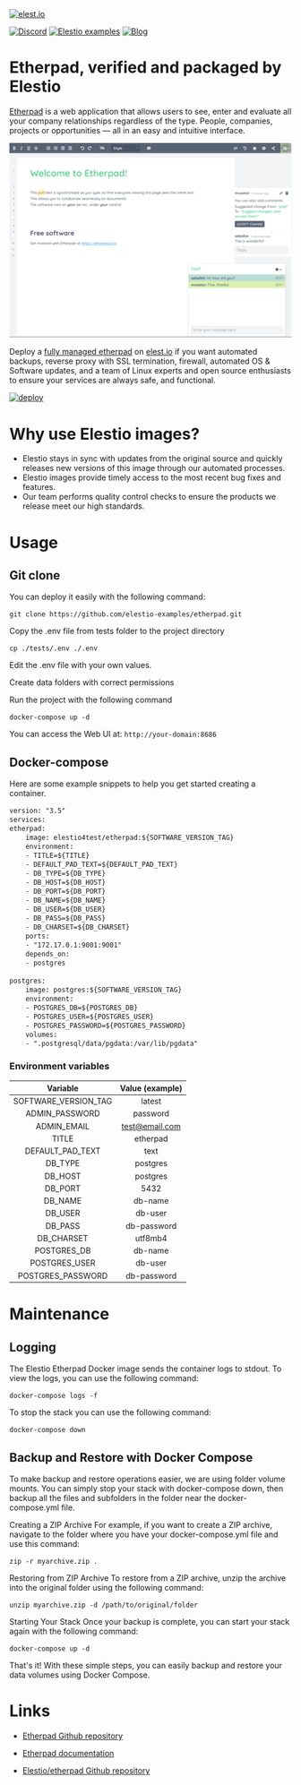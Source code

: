 <a href="https://elest.io">
  <img src="https://elest.io/images/elestio.svg" alt="elest.io" width="150" height="75">
</a>

[![Discord](https://img.shields.io/static/v1.svg?logo=discord&color=f78A38&labelColor=083468&logoColor=ffffff&style=for-the-badge&label=Discord&message=community)](https://discord.gg/4T4JGaMYrD "Get instant assistance and engage in live discussions with both the community and team through our chat feature.")
[![Elestio examples](https://img.shields.io/static/v1.svg?logo=github&color=f78A38&labelColor=083468&logoColor=ffffff&style=for-the-badge&label=github&message=open%20source)](https://github.com/elestio-examples "Access the source code for all our repositories by viewing them.")
[![Blog](https://img.shields.io/static/v1.svg?color=f78A38&labelColor=083468&logoColor=ffffff&style=for-the-badge&label=elest.io&message=Blog)](https://blog.elest.io "Latest news about elestio, open source software, and DevOps techniques.")

# Etherpad, verified and packaged by Elestio

[Etherpad](https://github.com/espocrm/espocrm-docker) is a web application that allows users to see, enter and evaluate all your company relationships regardless of the type. People, companies, projects or opportunities — all in an easy and intuitive interface.

<img src="https://github.com/elestio-examples/etherpad/raw/main/etherpad.png" alt="etherpad" width="800">

Deploy a <a target="_blank" href="https://elest.io/open-source/espocrm">fully managed etherpad</a> on <a target="_blank" href="https://elest.io/">elest.io</a> if you want automated backups, reverse proxy with SSL termination, firewall, automated OS & Software updates, and a team of Linux experts and open source enthusiasts to ensure your services are always safe, and functional.

[![deploy](https://github.com/elestio-examples/esetherpadpocrm/raw/main/deploy-on-elestio.png)](https://dash.elest.io/deploy?source=cicd&social=dockerCompose&url=https://github.com/elestio-examples/etherpad)

# Why use Elestio images?

- Elestio stays in sync with updates from the original source and quickly releases new versions of this image through our automated processes.
- Elestio images provide timely access to the most recent bug fixes and features.
- Our team performs quality control checks to ensure the products we release meet our high standards.

# Usage

## Git clone

You can deploy it easily with the following command:

    git clone https://github.com/elestio-examples/etherpad.git

Copy the .env file from tests folder to the project directory

    cp ./tests/.env ./.env

Edit the .env file with your own values.

Create data folders with correct permissions

Run the project with the following command

    docker-compose up -d

You can access the Web UI at: `http://your-domain:8686`

## Docker-compose

Here are some example snippets to help you get started creating a container.

    version: "3.5"
    services:
    etherpad:
        image: elestio4test/etherpad:${SOFTWARE_VERSION_TAG}
        environment:
        - TITLE=${TITLE}
        - DEFAULT_PAD_TEXT=${DEFAULT_PAD_TEXT}
        - DB_TYPE=${DB_TYPE}
        - DB_HOST=${DB_HOST}
        - DB_PORT=${DB_PORT}
        - DB_NAME=${DB_NAME}
        - DB_USER=${DB_USER}
        - DB_PASS=${DB_PASS}
        - DB_CHARSET=${DB_CHARSET}
        ports:
        - "172.17.0.1:9001:9001"
        depends_on:
        - postgres

    postgres:
        image: postgres:${SOFTWARE_VERSION_TAG}
        environment:
        - POSTGRES_DB=${POSTGRES_DB}
        - POSTGRES_USER=${POSTGRES_USER}
        - POSTGRES_PASSWORD=${POSTGRES_PASSWORD}
        volumes:
        - ".postgresql/data/pgdata:/var/lib/pgdata"

### Environment variables

|       Variable       | Value (example) |
| :------------------: | :-------------: |
| SOFTWARE_VERSION_TAG |     latest      |
|    ADMIN_PASSWORD    |    password     |
|     ADMIN_EMAIL      | test@email.com  |
|        TITLE         |    etherpad     |
|   DEFAULT_PAD_TEXT   |      text       |
|       DB_TYPE        |    postgres     |
|       DB_HOST        |    postgres     |
|       DB_PORT        |      5432       |
|       DB_NAME        |     db-name     |
|       DB_USER        |     db-user     |
|       DB_PASS        |   db-password   |
|      DB_CHARSET      |     utf8mb4     |
|     POSTGRES_DB      |     db-name     |
|    POSTGRES_USER     |     db-user     |
|  POSTGRES_PASSWORD   |   db-password   |

# Maintenance

## Logging

The Elestio Etherpad Docker image sends the container logs to stdout. To view the logs, you can use the following command:

    docker-compose logs -f

To stop the stack you can use the following command:

    docker-compose down

## Backup and Restore with Docker Compose

To make backup and restore operations easier, we are using folder volume mounts. You can simply stop your stack with docker-compose down, then backup all the files and subfolders in the folder near the docker-compose.yml file.

Creating a ZIP Archive
For example, if you want to create a ZIP archive, navigate to the folder where you have your docker-compose.yml file and use this command:

    zip -r myarchive.zip .

Restoring from ZIP Archive
To restore from a ZIP archive, unzip the archive into the original folder using the following command:

    unzip myarchive.zip -d /path/to/original/folder

Starting Your Stack
Once your backup is complete, you can start your stack again with the following command:

    docker-compose up -d

That's it! With these simple steps, you can easily backup and restore your data volumes using Docker Compose.

# Links

- <a target="_blank" href="https://github.com/ether/etherpad-lite">Etherpad Github repository</a>

- <a target="_blank" href="https://etherpad.org/doc/v1.9.1/">Etherpad documentation</a>

- <a target="_blank" href="https://github.com/elestio-examples/etherpad">Elestio/etherpad Github repository</a>
